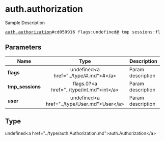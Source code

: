 # auth.authorization

Sample Description

<pre>
<a href="../constructor/auth.authorization.md">auth.authorization</a>#cd050916 flags:undefined<a href="../type/#.md">#</a> tmp_sessions:flags.0?<a href="../type/int.md">int</a> user:undefined<a href="../type/User.md">User</a> = undefined<a href="../type/auth.Authorization.md">auth.Authorization</a>;
</pre>

## Parameters

| Name | Type | Description |
|------|:----:|-------------|
| **flags** | undefined&lt;a href=&#34;../type/#.md&#34;&gt;#&lt;/a&gt; | Param description |
| **tmp_sessions** | flags.0?&lt;a href=&#34;../type/int.md&#34;&gt;int&lt;/a&gt; | Param description |
| **user** | undefined&lt;a href=&#34;../type/User.md&#34;&gt;User&lt;/a&gt; | Param description |

## Type

undefined&lt;a href=&#34;../type/auth.Authorization.md&#34;&gt;auth.Authorization&lt;/a&gt;
